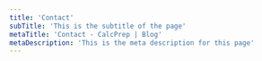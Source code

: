 ```yaml
---
title: 'Contact'
subTitle: 'This is the subtitle of the page'
metaTitle: 'Contact - CalcPrep | Blog'
metaDescription: 'This is the meta description for this page'
---
```

